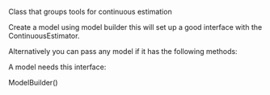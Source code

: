 Class that groups tools for continuous estimation



Create a model using model builder this will set up a good interface with the
ContinuousEstimator.



Alternatively you can pass any model if it has the following methods:






A model needs this  interface:

ModelBuilder()





